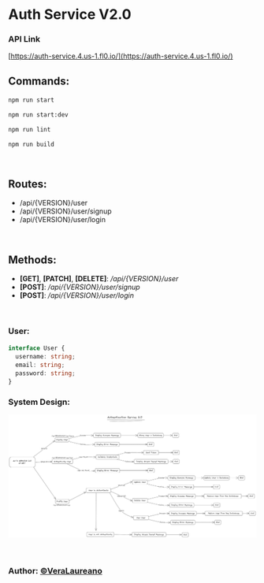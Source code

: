 # **Auth Service V2.0**

### API Link 
[https://auth-service.4.us-1.fl0.io/](https://auth-service.4.us-1.fl0.io/)

## Commands:
```
npm run start
```
```
npm run start:dev
```
```
npm run lint
```
```
npm run build
```
<br />

## Routes:
 - /api/{VERSION}/user
 - /api/{VERSION}/user/signup
 - /api/{VERSION}/user/login

<br />

## Methods:
 - **[GET]**, **[PATCH]**, **[DELETE]**: */api/{VERSION}/user*
 - **[POST]**: */api/{VERSION}/user/signup*
 - **[POST]**: */api/{VERSION}/user/login*

<br />

### User:
```typescript
interface User {
  username: string;
  email: string;
  password: string;
}
```

### System Design:
![auth-service](./assets/images/auth-service-2.0.png)

<br />

### **Author**: <a href="https://www.linkedin.com/in/laureano-vera-320086204/" target="_blank">&copy;VeraLaureano</a>